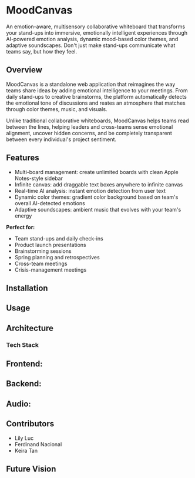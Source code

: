 # MoodCanvas
An emotion-aware, multisensory collaborative whiteboard that transforms your stand-ups into immersive, emotionally intelligent experiences through AI-powered emotion analysis, dynamic mood-based color themes, and adaptive soundscapes. Don't just make stand-ups communicate what teams say, but how they feel.

## Overview
MoodCanvas is a standalone web application that reimagines the way teams share ideas by adding emotional intelligence to your meetings. From daily stand-ups to creative brainstorms, the platform automatically detects the emotional tone of discussions and reates an atmosphere that matches through color themes, music, and visuals.

Unlike traditional collaborative whiteboards, MoodCanvas helps teams read between the lines, helping leaders and cross-teams sense emotional alignment, uncover hidden concerns, and be completely transparent between every individual's project sentiment.

## Features
- Multi-board management: create unlimited boards with clean Apple Notes-style sidebar
- Infinite canvas: add draggable text boxes anywhere to infinite canvas
- Real-time AI analysis: instant emotion detection from user text
- Dynamic color themes: gradient color background based on team's overall AI-detected emotions
- Adaptive soundscapes: ambient music that evolves with your team's energy

**Perfect for:**
- Team stand-ups and daily check-ins
- Product launch presentations
- Brainstorming sessions
- Spring planning and retrospectives
- Cross-team meetings
- Crisis-management meetings

## Installation

## Usage

## Architecture
### Tech Stack
**Frontend:**
- 

**Backend:**
- 

**Audio:**
- 



## Contributors
- Lily Luc
- Ferdinand Nacional
- Keira Tan

## Future Vision
